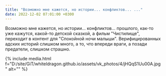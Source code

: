 ```yaml
---
title: "Возможно мне кажется, но истории... конфликтов... ..."
date: 2022-12-02 07:01:00 +0300
---
```


Возможно мне кажется, но истории... конфликтов... прошлого, как-то уже кажутся, какой-то детской сказкой, а фильм "Чистилище", переходит в контент для "Спокойной ночи малыши".
Верифицированных адских историй слишком много, а то, что впереди враги, а позади предатели, слишком страшно.

{% include media.html f="D:/site/GiT/whiteldragon.github.io/assets/vk_photos/4/jHQqS1Uu00A.jpg" alt="" %}
